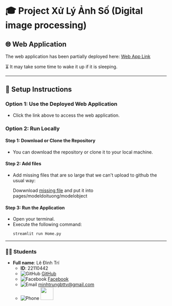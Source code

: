 # 🎓 Project Xử Lý Ảnh Số (Digital image processing)

## 🌐 Web Application

The web application has been partially deployed here: [Web App Link](https://tuoithodakhoc.streamlit.app/)

⏳ It may take some time to wake it up if it is sleeping.

---

## 🔧 Setup Instructions

### Option 1: Use the Deployed Web Application

- Click the link above to access the web application.

### Option 2: Run Locally

#### Step 1: Download or Clone the Repository

- You can download the repository or clone it to your local machine.

#### Step 2: Add files

- Add missing files that are so large that we can't upload to github the usual way:

  Dowwnload [missing file](https://drive.google.com/file/d/1QPbVsPli9WcL3OZWV15fgVYSHoj2HNkj/view?usp=sharing) and put it into pages/modeldoituong/modelobject

#### Step 3: Run the Application

- Open your terminal.
- Execute the following command:
  ```bash
  streamlit run Home.py
  ```

---

### 👨‍🎓 Students

- **Full name**: Lê Đình Trí
  - **ID**: 22110442
  - ![GitHub](https://img.icons8.com/ios-filled/20/000000/github.png) [GitHub]()
  - ![Facebook](https://img.icons8.com/ios-filled/20/000000/facebook--v1.png) [Facebook]()
  - ![Email](https://img.icons8.com/ios-filled/20/000000/email.png) minhtrungbttv@gmail.com
  - ![Phone](https://img.icons8.com/ios-filled/20/000000/phone.png) <img src="https://media.tenor.com/TAqs38FFJiwAAAAi/loading.gif" width="40" height="40" />
